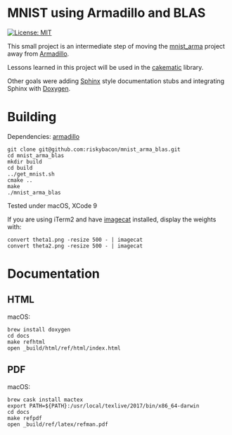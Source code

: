 # MNIST using Armadillo and BLAS
[![License: MIT](https://img.shields.io/badge/License-MIT-yellow.svg)](https://opensource.org/licenses/MIT)  

This small project is an intermediate step of moving the
[mnist_arma](https://github.com/riskybacon/mnist_arma) project away from
[Armadillo](http://arma.sourceforge.net).

Lessons learned in this project will be used in the [cakematic](https://github.com/riskybacon/cakematic) library.

Other goals were adding [Sphinx](http://www.sphinx-doc.org/en/stable/)
style documentation stubs and integrating Sphinx with [Doxygen](http://www.stack.nl/~dimitri/doxygen/manual/docblocks.html).

# Building

Dependencies: [armadillo](http://arma.sourceforge.net)

```
git clone git@github.com:riskybacon/mnist_arma_blas.git
cd mnist_arma_blas
mkdir build
cd build
../get_mnist.sh
cmake ..
make
./mnist_arma_blas
```

Tested under macOS, XCode 9

If you are using iTerm2 and have [imagecat](https://iterm2.com/utilities/imgcat)
installed, display the weights with:

```
convert theta1.png -resize 500 - | imagecat
convert theta2.png -resize 500 - | imagecat
```

# Documentation

## HTML

macOS:

```
brew install doxygen
cd docs
make refhtml
open _build/html/ref/html/index.html
```

## PDF

macOS:

```
brew cask install mactex
export PATH=${PATH}:/usr/local/texlive/2017/bin/x86_64-darwin
cd docs
make refpdf
open _build/ref/latex/refman.pdf
```
